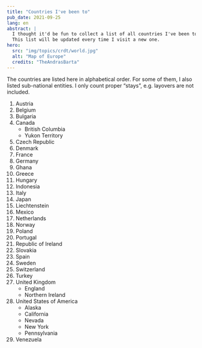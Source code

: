 ```yaml
---
title: "Countries I've been to"
pub_date: 2021-09-25
lang: en
abstract: |
  I thought it'd be fun to collect a list of all countries I've been to.
  This list will be updated every time I visit a new one.
hero:
  src: "img/topics/crdt/world.jpg"
  alt: "Map of Europe"
  credits: "TheAndrasBarta"
---
```


The countries are listed here in alphabetical order.
For some of them, I also listed sub-national entities.
I only count proper “stays”, e.g. layovers are not included.

1. Austria
1. Belgium
1. Bulgaria
1. Canada
   * British Columbia
   * Yukon Territory
1. Czech Republic
1. Denmark
1. France
1. Germany
1. Ghana
1. Greece
1. Hungary
1. Indonesia
1. Italy
1. Japan
1. Liechtenstein
1. Mexico
1. Netherlands
1. Norway
1. Poland
1. Portugal
1. Republic of Ireland
1. Slovakia
1. Spain
1. Sweden
1. Switzerland
1. Turkey
1. United Kingdom
   * England
   * Northern Ireland
1. United States of America
   * Alaska
   * California
   * Nevada
   * New York
   * Pennsylvania
1. Venezuela
